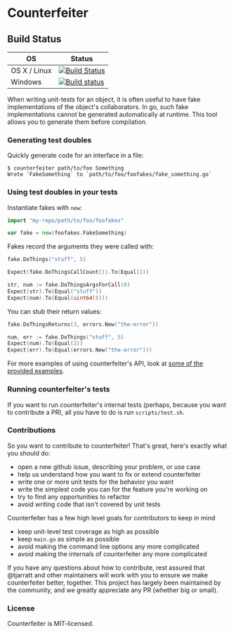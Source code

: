 Counterfeiter
=============

Build Status
------------
|OS|Status|
|---|---|
|OS X / Linux|[![Build Status](https://travis-ci.org/maxbrunsfeld/counterfeiter.svg?branch=master)](https://travis-ci.org/maxbrunsfeld/counterfeiter)|
|Windows|[![Build status](https://ci.appveyor.com/api/projects/status/4eyf89oug1skgn9l?retina=true)](https://ci.appveyor.com/project/tjarratt/counterfeiter)|

When writing unit-tests for an object, it is often useful to have fake implementations
of the object's collaborators. In go, such fake implementations cannot be generated
automatically at runtime. This tool allows you to generate them before compilation.

### Generating test doubles

Quickly generate code for an interface in a file:

```shell
$ counterfeiter path/to/foo Something
Wrote `FakeSomething` to `path/to/foo/foofakes/fake_something.go`
```

### Using test doubles in your tests

Instantiate fakes with `new`:

```go
import "my-repo/path/to/foo/foofakes"

var fake = new(foofakes.FakeSomething)
```

Fakes record the arguments they were called with:

```go
fake.DoThings("stuff", 5)

Expect(fake.DoThingsCallCount()).To(Equal(1))

str, num := fake.DoThingsArgsForCall(0)
Expect(str).To(Equal("stuff"))
Expect(num).To(Equal(uint64(5)))
```

You can stub their return values:

```go
fake.DoThingsReturns(3, errors.New("the-error"))

num, err := fake.DoThings("stuff", 5)
Expect(num).To(Equal(3))
Expect(err).To(Equal(errors.New("the-error")))
```

For more examples of using counterfeiter's API, look at [some of the provided examples](https://github.com/maxbrunsfeld/counterfeiter/blob/master/counterfeiter_test.go).

### Running counterfeiter's tests

If you want to run counterfeiter's internal tests (perhaps, because you want to contribute a PR), all you have to do is run `scripts/test.sh`.

### Contributions

So you want to contribute to counterfeiter! That's great, here's exactly what you should do:

* open a new github issue, describing your problem, or use case
* help us understand how you want to fix or extend counterfeiter
* write one or more unit tests for the behavior you want
* write the simplest code you can for the feature you're working on
* try to find any opportunities to refactor
* avoid writing code that isn't covered by unit tests

Counterfeiter has a few high level goals for contributors to keep in mind

* keep unit-level test coverage as high as possible
* keep `main.go` as simple as possible
* avoid making the command line options any more complicated
* avoid making the internals of counterfeiter any more complicated

If you have any questions about how to contribute, rest assured that @tjarratt and other maintainers will work with you to ensure we make counterfeiter better, together. This project has largely been maintained by the community, and we greatly appreciate any PR (whether big or small).

### License

Counterfeiter is MIT-licensed.
